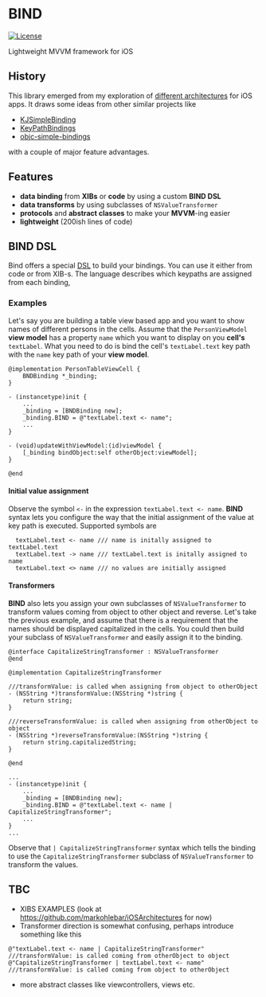 BIND
====

 [![License](http://img.shields.io/:license-mit-blue.svg)](http://doge.mit-license.org)

Lightweight MVVM framework for iOS

## History ##

This library emerged from my exploration of [different architectures](https://github.com/markohlebar/iOSArchitectures) for iOS apps. 
It draws some ideas from other similar projects like 
 - [KJSimpleBinding](https://github.com/kristopherjohnson/KJSimpleBinding)
 - [KeyPathBindings](https://github.com/dewind/KeyPathBindings)
 - [objc-simple-bindings](https://github.com/mruegenberg/objc-simple-bindings)

with a couple of major feature advantages.

## Features ##

- **data binding** from **XIBs** or **code** by using a custom **BIND DSL**
- **data transforms** by using subclasses of `NSValueTransformer`
- **protocols** and **abstract classes** to make your **MVVM**-ing easier
- **lightweight** (200ish lines of code)

## BIND DSL ##

Bind offers a special [DSL](http://en.wikipedia.org/wiki/Domain-specific_language) to build your bindings. 
You can use it either from code or from XIB-s. The language describes which keypaths are assigned from each binding,

### Examples ###

Let's say you are building a table view based app and you want to show names of different persons in the cells. 
Assume that the `PersonViewModel` **view model** has a property `name` which you want to display on you **cell's** `textLabel`. 
What you need to do is bind the cell's `textLabel.text` key path with the `name` key path of your **view model**. 

```
@implementation PersonTableViewCell {
    BNDBinding *_binding;
}

- (instancetype)init {
    ...
    _binding = [BNDBinding new];
    _binding.BIND = @"textLabel.text <- name";
    ...
}

- (void)updateWithViewModel:(id)viewModel {
    [_binding bindObject:self otherObject:viewModel];
}
    
@end
``` 

#### Initial value assignment ####
Observe the symbol `<-` in the expression `textLabel.text <- name`. 
**BIND** syntax lets you configure the way that the initial assignment of the value at key path is executed.
Supported symbols are

```
  textLabel.text <- name /// name is initally assigned to textLabel.text
  textLabel.text -> name /// textLabel.text is initally assigned to name
  textLabel.text <> name /// no values are initially assigned
```

#### Transformers ####
**BIND** also lets you assign your own subclasses of `NSValueTransformer` to transform values coming from object
to other object and reverse. Let's take the previous example, and assume that there is a requirement that the names should be displayed capitalized in the cells. You could then build your subclass of `NSValueTransformer` and easily assign it to the binding.

```
@interface CapitalizeStringTransformer : NSValueTransformer
@end

@implementation CapitalizeStringTransformer 

///transformValue: is called when assigning from object to otherObject
- (NSString *)transformValue:(NSString *)string {
    return string;
}

///reverseTransformValue: is called when assigning from otherObject to object
- (NSString *)reverseTransformValue:(NSString *)string {
    return string.capitalizedString; 
}

@end 

...
- (instancetype)init {
    ...
    _binding = [BNDBinding new];
    _binding.BIND = @"textLabel.text <- name | CapitalizeStringTransformer";
    ...
}
...

```
Observe that `| CapitalizeStringTransformer` syntax which tells the binding to use the `CapitalizeStringTransformer` subclass of `NSValueTransformer` to transform the values. 

## TBC ##
- XIBS EXAMPLES (look at https://github.com/markohlebar/iOSArchitectures for now)
- Transformer direction is somewhat confusing, perhaps introduce something like this 
```
@"textLabel.text <- name | CapitalizeStringTransformer" ///transformValue: is called coming from otherObject to object
@"CapitalizeStringTransformer | textLabel.text <- name" ///transformValue: is called coming from object to otherObject
```
- more abstract classes like viewcontrollers, views etc. 


